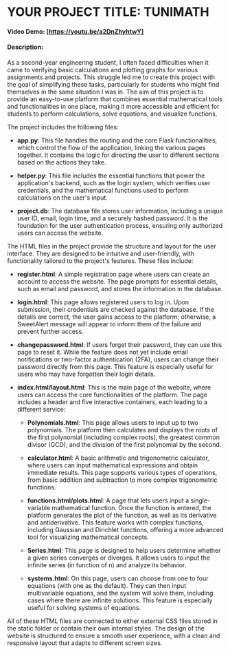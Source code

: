 # YOUR PROJECT TITLE: TUNIMATH
#### Video Demo: [https://youtu.be/a2DnZhyhtwY]

#### Description:
As a second-year engineering student, I often faced difficulties when it came to verifying basic calculations and plotting graphs for various assignments and projects. This struggle led me to create this project with the goal of simplifying these tasks, particularly for students who might find themselves in the same situation I was in. The aim of this project is to provide an easy-to-use platform that combines essential mathematical tools and functionalities in one place, making it more accessible and efficient for students to perform calculations, solve equations, and visualize functions.

The project includes the following files:

- **app.py**: This file handles the routing and the core Flask functionalities, which control the flow of the application, linking the various pages together. It contains the logic for directing the user to different sections based on the actions they take.

- **helper.py**: This file includes the essential functions that power the application's backend, such as the login system, which verifies user credentials, and the mathematical functions used to perform calculations on the user's input.

- **project.db**: The database file stores user information, including a unique user ID, email, login time, and a securely hashed password. It is the foundation for the user authentication process, ensuring only authorized users can access the website.

The HTML files in the project provide the structure and layout for the user interface. They are designed to be intuitive and user-friendly, with functionality tailored to the project's features. These files include:

- **register.html**: A simple registration page where users can create an account to access the website. The page prompts for essential details, such as email and password, and stores the information in the database.

- **login.html**: This page allows registered users to log in. Upon submission, their credentials are checked against the database. If the details are correct, the user gains access to the platform; otherwise, a SweetAlert message will appear to inform them of the failure and prevent further access.

- **changepassword.html**: If users forget their password, they can use this page to reset it. While the feature does not yet include email notifications or two-factor authentication (2FA), users can change their password directly from this page. This feature is especially useful for users who may have forgotten their login details.

- **index.html/layout.html**: This is the main page of the website, where users can access the core functionalities of the platform. The page includes a header and five interactive containers, each leading to a different service:

  - **Polynomials.html**: This page allows users to input up to two polynomials. The platform then calculates and displays the roots of the first polynomial (including complex roots), the greatest common divisor (GCD), and the division of the first polynomial by the second.

  - **calculator.html**: A basic arithmetic and trigonometric calculator, where users can input mathematical expressions and obtain immediate results. This page supports various types of operations, from basic addition and subtraction to more complex trigonometric functions.

  - **functions.html/plots.html**: A page that lets users input a single-variable mathematical function. Once the function is entered, the platform generates the plot of the function, as well as its derivative and antiderivative. This feature works with complex functions, including Gaussian and Dirichlet functions, offering a more advanced tool for visualizing mathematical concepts.

  - **Series.html**: This page is designed to help users determine whether a given series converges or diverges. It allows users to input the infinite series (in function of n) and analyze its behavior.

  - **systems.html**: On this page, users can choose from one to four equations (with one as the default). They can then input multivariable equations, and the system will solve them, including cases where there are infinite solutions. This feature is especially useful for solving systems of equations.

All of these HTML files are connected to either external CSS files stored in the static folder or contain their own internal styles. The design of the website is structured to ensure a smooth user experience, with a clean and responsive layout that adapts to different screen sizes.
